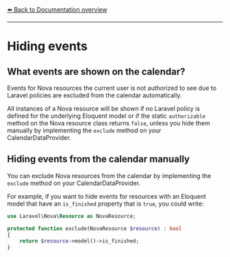 [⬅️ Back to Documentation overview](/nova-calendar/#documentation)

---

# Hiding events

## What events are shown on the calendar? 
Events for Nova resources the current user is not authorized to see due to Laravel policies are excluded from the calendar automatically.

All instances of a Nova resource will be shown if no Laravel policy is defined for the underlying Eloquent model or if the static `authorizable` method on the Nova resource class returns `false`, unless you hide them manually by implementing the `exclude` method on your CalendarDataProvider.

## Hiding events from the calendar manually
You can exclude Nova resources from the calendar by implementing the `exclude` method on your CalendarDataProvider.

For example, if you want to hide events for resources with an Eloquent model that have an `is_finished` property that is `true`, you could write:

```php
use Laravel\Nova\Resource as NovaResource;
```
```php
protected function exclude(NovaResource $resource) : bool
{
    return $resource->model()->is_finished;
}

```